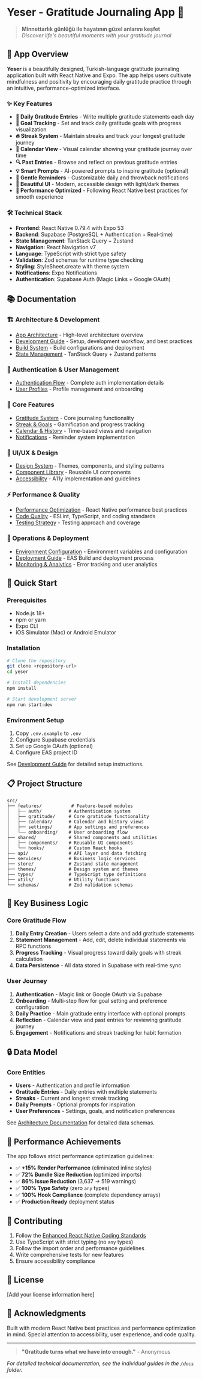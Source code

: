 # Yeser - Gratitude Journaling App 🙏

> **Minnettarlık günlüğü ile hayatının güzel anlarını keşfet**  
> _Discover life's beautiful moments with your gratitude journal_

## 📱 App Overview

**Yeser** is a beautifully designed, Turkish-language gratitude journaling application built with React Native and Expo. The app helps users cultivate mindfulness and positivity by encouraging daily gratitude practice through an intuitive, performance-optimized interface.

### ✨ Key Features

- **📝 Daily Gratitude Entries** - Write multiple gratitude statements each day
- **🎯 Goal Tracking** - Set and track daily gratitude goals with progress visualization
- **🔥 Streak System** - Maintain streaks and track your longest gratitude journey
- **📅 Calendar View** - Visual calendar showing your gratitude journey over time
- **🔍 Past Entries** - Browse and reflect on previous gratitude entries
- **💡 Smart Prompts** - AI-powered prompts to inspire gratitude (optional)
- **🔔 Gentle Reminders** - Customizable daily and throwback notifications
- **🎨 Beautiful UI** - Modern, accessible design with light/dark themes
- **🚀 Performance Optimized** - Following React Native best practices for smooth experience

### 🛠 Technical Stack

- **Frontend**: React Native 0.79.4 with Expo 53
- **Backend**: Supabase (PostgreSQL + Authentication + Real-time)
- **State Management**: TanStack Query + Zustand
- **Navigation**: React Navigation v7
- **Language**: TypeScript with strict type safety
- **Validation**: Zod schemas for runtime type checking
- **Styling**: StyleSheet.create with theme system
- **Notifications**: Expo Notifications
- **Authentication**: Supabase Auth (Magic Links + Google OAuth)

## 📚 Documentation

### 🏗 Architecture & Development

- [App Architecture](./architecture.md) - High-level architecture overview
- [Development Guide](./development.md) - Setup, development workflow, and best practices
- [Build System](./build-system.md) - Build configurations and deployment
- [State Management](./state-management.md) - TanStack Query + Zustand patterns

### 🔐 Authentication & User Management

- [Authentication Flow](./auth-flow.md) - Complete auth implementation details
- [User Profiles](./user-profiles.md) - Profile management and onboarding

### 🎯 Core Features

- [Gratitude System](./gratitude-system.md) - Core journaling functionality
- [Streak & Goals](./streaks-goals.md) - Gamification and progress tracking
- [Calendar & History](./calendar-history.md) - Time-based views and navigation
- [Notifications](./notifications.md) - Reminder system implementation

### 🎨 UI/UX & Design

- [Design System](./design-system.md) - Themes, components, and styling patterns
- [Component Library](./component-library.md) - Reusable UI components
- [Accessibility](./accessibility.md) - A11y implementation and guidelines

### ⚡ Performance & Quality

- [Performance Optimization](./performance.md) - React Native performance best practices
- [Code Quality](./code-quality.md) - ESLint, TypeScript, and coding standards
- [Testing Strategy](./testing.md) - Testing approach and coverage

### 🔧 Operations & Deployment

- [Environment Configuration](./environment-config.md) - Environment variables and configuration
- [Deployment Guide](./deployment.md) - EAS Build and deployment process
- [Monitoring & Analytics](./monitoring.md) - Error tracking and user analytics

## 🚀 Quick Start

### Prerequisites

- Node.js 18+
- npm or yarn
- Expo CLI
- iOS Simulator (Mac) or Android Emulator

### Installation

```bash
# Clone the repository
git clone <repository-url>
cd yeser

# Install dependencies
npm install

# Start development server
npm run start:dev
```

### Environment Setup

1. Copy `.env.example` to `.env`
2. Configure Supabase credentials
3. Set up Google OAuth (optional)
4. Configure EAS project ID

See [Development Guide](./development.md) for detailed setup instructions.

## 📋 Project Structure

```
src/
├── features/           # Feature-based modules
│   ├── auth/          # Authentication system
│   ├── gratitude/     # Core gratitude functionality
│   ├── calendar/      # Calendar and history views
│   ├── settings/      # App settings and preferences
│   └── onboarding/    # User onboarding flow
├── shared/            # Shared components and utilities
│   ├── components/    # Reusable UI components
│   └── hooks/         # Custom React hooks
├── api/               # API layer and data fetching
├── services/          # Business logic services
├── store/             # Zustand state management
├── themes/            # Design system and themes
├── types/             # TypeScript type definitions
├── utils/             # Utility functions
└── schemas/           # Zod validation schemas
```

## 🎯 Key Business Logic

### Core Gratitude Flow

1. **Daily Entry Creation** - Users select a date and add gratitude statements
2. **Statement Management** - Add, edit, delete individual statements via RPC functions
3. **Progress Tracking** - Visual progress toward daily goals with streak calculation
4. **Data Persistence** - All data stored in Supabase with real-time sync

### User Journey

1. **Authentication** - Magic link or Google OAuth via Supabase
2. **Onboarding** - Multi-step flow for goal setting and preference configuration
3. **Daily Practice** - Main gratitude entry interface with optional prompts
4. **Reflection** - Calendar view and past entries for reviewing gratitude journey
5. **Engagement** - Notifications and streak tracking for habit formation

## 🔒 Data Model

### Core Entities

- **Users** - Authentication and profile information
- **Gratitude Entries** - Daily entries with multiple statements
- **Streaks** - Current and longest streak tracking
- **Daily Prompts** - Optional prompts for inspiration
- **User Preferences** - Settings, goals, and notification preferences

See [Architecture Documentation](./architecture.md) for detailed data schemas.

## 🌟 Performance Achievements

The app follows strict performance optimization guidelines:

- ✅ **+15% Render Performance** (eliminated inline styles)
- ✅ **72% Bundle Size Reduction** (optimized imports)
- ✅ **86% Issue Reduction** (3,637 → 519 warnings)
- ✅ **100% Type Safety** (zero `any` types)
- ✅ **100% Hook Compliance** (complete dependency arrays)
- ✅ **Production Ready** deployment status

## 🤝 Contributing

1. Follow the [Enhanced React Native Coding Standards](../README.md#enhanced-react-native-coding-standards)
2. Use TypeScript with strict typing (no `any` types)
3. Follow the import order and performance guidelines
4. Write comprehensive tests for new features
5. Ensure accessibility compliance

## 📄 License

[Add your license information here]

## 🙏 Acknowledgments

Built with modern React Native best practices and performance optimization in mind. Special attention to accessibility, user experience, and code quality.

---

> **"Gratitude turns what we have into enough."** - Anonymous

_For detailed technical documentation, see the individual guides in the `/docs` folder._
